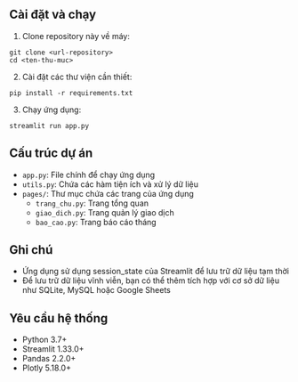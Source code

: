 
## Cài đặt và chạy

1. Clone repository này về máy:
```
git clone <url-repository>
cd <ten-thu-muc>
```

2. Cài đặt các thư viện cần thiết:
```
pip install -r requirements.txt
```

3. Chạy ứng dụng:
```
streamlit run app.py
```

## Cấu trúc dự án

- `app.py`: File chính để chạy ứng dụng
- `utils.py`: Chứa các hàm tiện ích và xử lý dữ liệu
- `pages/`: Thư mục chứa các trang của ứng dụng
  - `trang_chu.py`: Trang tổng quan
  - `giao_dich.py`: Trang quản lý giao dịch
  - `bao_cao.py`: Trang báo cáo tháng

## Ghi chú

- Ứng dụng sử dụng session_state của Streamlit để lưu trữ dữ liệu tạm thời
- Để lưu trữ dữ liệu vĩnh viễn, bạn có thể thêm tích hợp với cơ sở dữ liệu như SQLite, MySQL hoặc Google Sheets

## Yêu cầu hệ thống

- Python 3.7+
- Streamlit 1.33.0+
- Pandas 2.2.0+
- Plotly 5.18.0+